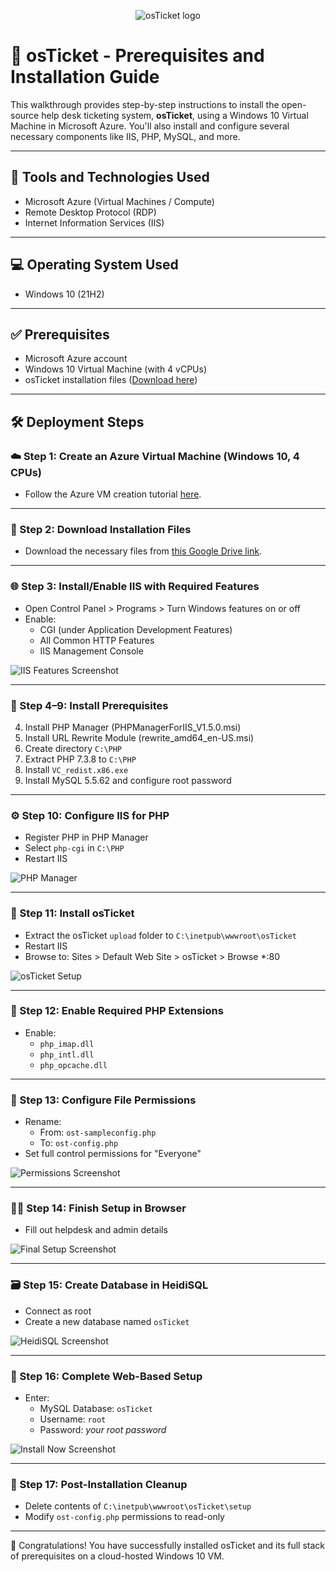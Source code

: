 <p align="center">
<img src="https://i.imgur.com/Clzj7Xs.png" alt="osTicket logo"/>
</p>

# 🎫 osTicket - Prerequisites and Installation Guide

This walkthrough provides step-by-step instructions to install the open-source help desk ticketing system, **osTicket**, using a Windows 10 Virtual Machine in Microsoft Azure. You'll also install and configure several necessary components like IIS, PHP, MySQL, and more.

---

## 🧰 Tools and Technologies Used

- Microsoft Azure (Virtual Machines / Compute)
- Remote Desktop Protocol (RDP)
- Internet Information Services (IIS)

---

## 💻 Operating System Used

- Windows 10 (21H2)

---

## ✅ Prerequisites

- Microsoft Azure account
- Windows 10 Virtual Machine (with 4 vCPUs)
- osTicket installation files ([Download here](https://drive.google.com/drive/u/0/folders/1APMfNyfNzcxZC6EzdaNfdZsUwxWYChf6))

---

## 🛠️ Deployment Steps

### ☁️ Step 1: Create an Azure Virtual Machine (Windows 10, 4 CPUs)

- Follow the Azure VM creation tutorial [here](https://github.com/kmoore848623/Azure-VM).

---

### 📂 Step 2: Download Installation Files

- Download the necessary files from [this Google Drive link](https://drive.google.com/drive/u/0/folders/1APMfNyfNzcxZC6EzdaNfdZsUwxWYChf6).

---

### 🌐 Step 3: Install/Enable IIS with Required Features

- Open Control Panel > Programs > Turn Windows features on or off
- Enable:
  - CGI (under Application Development Features)
  - All Common HTTP Features
  - IIS Management Console

![IIS Features Screenshot](https://github.com/user-attachments/assets/8f894229-465c-46ef-96f9-a0241ef86ad8)

---

### 🧩 Step 4–9: Install Prerequisites

4. Install PHP Manager (PHPManagerForIIS_V1.5.0.msi)  
5. Install URL Rewrite Module (rewrite_amd64_en-US.msi)  
6. Create directory `C:\PHP`  
7. Extract PHP 7.3.8 to `C:\PHP`  
8. Install `VC_redist.x86.exe`  
9. Install MySQL 5.5.62 and configure root password  

---

### ⚙️ Step 10: Configure IIS for PHP

- Register PHP in PHP Manager
- Select `php-cgi` in `C:\PHP`
- Restart IIS

![PHP Manager](https://github.com/user-attachments/assets/c4ea48b6-e9f8-4d02-b667-f56b2f173236)

---

### 🚀 Step 11: Install osTicket

- Extract the osTicket `upload` folder to `C:\inetpub\wwwroot\osTicket`
- Restart IIS
- Browse to: Sites > Default Web Site > osTicket > Browse *:80

![osTicket Setup](https://github.com/user-attachments/assets/85e2301f-ddb7-4998-b0a1-43e21ee211e8)

---

### 🔧 Step 12: Enable Required PHP Extensions

- Enable:
  - `php_imap.dll`
  - `php_intl.dll`
  - `php_opcache.dll`

---

### 🔐 Step 13: Configure File Permissions

- Rename:
  - From: `ost-sampleconfig.php`
  - To: `ost-config.php`
- Set full control permissions for "Everyone"

![Permissions Screenshot](https://github.com/user-attachments/assets/9ebf7796-12e2-408d-bcce-5a96777ff3ec)

---

### 🧑‍💻 Step 14: Finish Setup in Browser

- Fill out helpdesk and admin details

![Final Setup Screenshot](https://github.com/user-attachments/assets/25a61db1-57ad-4607-a268-e2097e0d111c)

---

### 🗃️ Step 15: Create Database in HeidiSQL

- Connect as root
- Create a new database named `osTicket`

![HeidiSQL Screenshot](https://github.com/user-attachments/assets/d86eb6c4-ff45-4cac-a51b-758be3763b98)

---

### 🏁 Step 16: Complete Web-Based Setup

- Enter:
  - MySQL Database: `osTicket`
  - Username: `root`
  - Password: *your root password*

![Install Now Screenshot](https://github.com/user-attachments/assets/b1fc524f-7462-4e9e-8f13-d29219b897ed)

---

### 🧹 Step 17: Post-Installation Cleanup

- Delete contents of `C:\inetpub\wwwroot\osTicket\setup`
- Modify `ost-config.php` permissions to read-only

---

🎉 Congratulations! You have successfully installed osTicket and its full stack of prerequisites on a cloud-hosted Windows 10 VM.
